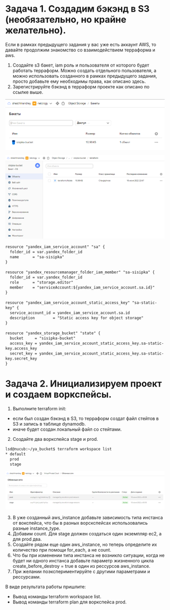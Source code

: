 #   Задача 1. Создадим бэкэнд в S3 (необязательно, но крайне желательно).

Если в рамках предыдущего задания у вас уже есть аккаунт AWS, то давайте продолжим знакомство со взаимодействием терраформа и aws.

1. Создайте s3 бакет, iam роль и пользователя от которого будет работать терраформ. Можно создать отдельного пользователя, а можно использовать созданного в рамках предыдущего задания, просто добавьте ему необходимы права, как описано здесь.
2. Зарегистрируйте бэкэнд в терраформ проекте как описано по ссылке выше.

<p align="left">
  <img src="./pic/bucket_yandex.png">
</p>

<p align="left">
  <img src="./pic/bucket_yandex2.png">
</p>

```
resource "yandex_iam_service_account" "sa" {
  folder_id = var.yandex_folder_id
  name      = "sa-sisipka"
}

resource "yandex_resourcemanager_folder_iam_member" "sa-sisipka" {
  folder_id = var.yandex_folder_id
  role      = "storage.editor"
  member    = "serviceAccount:${yandex_iam_service_account.sa.id}"
}

resource "yandex_iam_service_account_static_access_key" "sa-static-key" {
  service_account_id = yandex_iam_service_account.sa.id
  description        = "Static access key for object storage"
}

resource "yandex_storage_bucket" "state" {
  bucket     = "sisipka-bucket"
  access_key = yandex_iam_service_account_static_access_key.sa-static-key.access_key
  secret_key = yandex_iam_service_account_static_access_key.sa-static-key.secret_key
}
```

#  Задача 2. Инициализируем проект и создаем воркспейсы.

1. Выполните terraform init:
- если был создан бэкэнд в S3, то терраформ создат файл стейтов в S3 и запись в таблице dynamodb.
- иначе будет создан локальный файл со стейтами.
2. Создайте два воркспейса stage и prod.

```
lsd@nucub:~/ya_bucket$ terraform workspace list
* default
  prod
  stage
```
<p align="left">
  <img src="./pic/workspace.png">
</p>

3. В уже созданный aws_instance добавьте зависимость типа инстанса от вокспейса, что бы в разных ворскспейсах использовались разные instance_type.
4. Добавим count. Для stage должен создаться один экземпляр ec2, а для prod два.
5. Создайте рядом еще один aws_instance, но теперь определите их количество при помощи for_each, а не count.
6. Что бы при изменении типа инстанса не возникло ситуации, когда не будет ни одного инстанса добавьте параметр жизненного цикла create_before_destroy = true в один из рессурсов aws_instance.
7. При желании поэкспериментируйте с другими параметрами и рессурсами.

В виде результата работы пришлите:

- Вывод команды terraform workspace list.
- Вывод команды terraform plan для воркспейса prod.